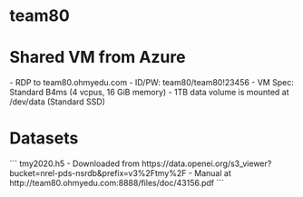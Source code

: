 # team80


<h1>
Shared VM from Azure
</h1>
  - RDP to team80.ohmyedu.com
  - ID/PW: team80/team80!23456
  - VM Spec: Standard B4ms (4 vcpus, 16 GiB memory)
  - 1TB data volume is mounted at /dev/data (Standard SSD)

<h1>
Datasets
</h1>
```
tmy2020.h5
- Downloaded from https://data.openei.org/s3_viewer?bucket=nrel-pds-nsrdb&prefix=v3%2Ftmy%2F
- Manual at http://team80.ohmyedu.com:8888/files/doc/43156.pdf
```
